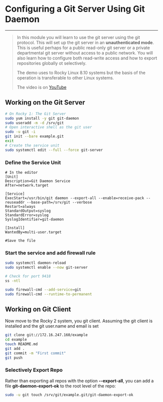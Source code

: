 # Configuring a Git Server Using Git Daemon

---

> In this module you will learn to use the git server using the git protocol. 
> This will set up the git server in an **unauthenticated mode**. This is useful
> perhaps for a public read-only git server or a private departmental git server
> without access to a public network. You will also learn how to configure 
> both read-write access and how to export repositories globally ot selectively.
> 
> The demo uses to Rocky Linux 8.10 systems but the basis of the operation is
>  transferable to other Linux systems.
> 
> The video is on [YouTube](https://youtu.be/f9HlmOJo98I)

## Working on the Git Server 
```bash
# On Rocky 1: The Git Server
sudo yum install -y git git-daemon
sudo useradd -m -d /srv/git
# Open interactive shell as the git user
sudo -u git -i
git init --bare example.git
exit
# Create the service unit
sudo systemctl edit --full --force git-server
```
### Define the Service Unit
```text
# In the editor
[Unit]
Description=Git Daemon Service
After=network.target

[Service]
ExecStart=/usr/bin/git daemon --export-all --enable=receive-pack --reuseaddr --base-path=/srv/git --verbose
Restart=always
StandardOutput=syslog
StandardError=syslog
SyslogIdentifier=git-daemon

[Install]
WantedBy=multi-user.target

#Save the file
```
### Start the service and add firewall rule
```bash
sudo systemctl daemon-reload
sudo systemctl enable --now git-server

# Check for port 9418
ss -ntl

sudo firewall-cmd --add-service=git
sudo firewall-cmd --runtime-to-permanent
```
## Working on Git Client
Now move to the Rocky 2 system, you git client. Assuming the git client
is installed and the git user.name and email is set
```bash
git clone git://172.16.247.160/example
cd example
touch README.md
git add .
git commit -m "First commit"
git push
```
### Selectively Export Repo

Rather than exporting all repos with the option **--export-all**, you can add
a file **git-daemon-export-ok** to the root level of the repo:

```bash
sudo -u git touch /srv/git/example.git/git-daemon-export-ok
```